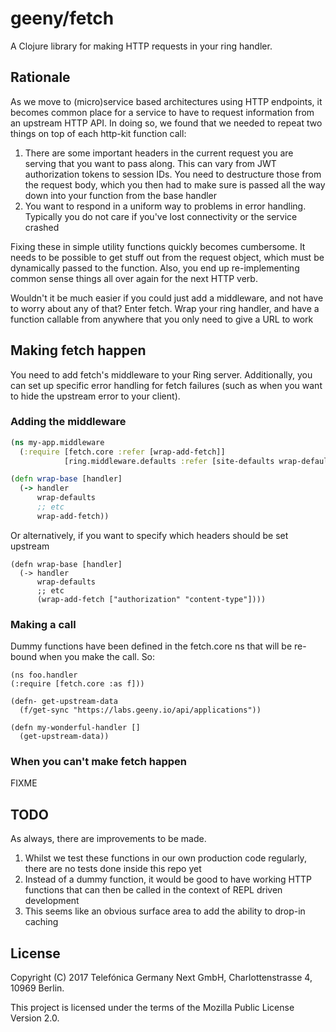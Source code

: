 # geeny/fetch

A Clojure library for making HTTP requests in your ring handler.

## Rationale

As we move to (micro)service based architectures using HTTP endpoints, it becomes common place for a service to have to request information from an upstream HTTP API. In doing so, we found that we needed to repeat two things on top of each http-kit function call:

  1) There are some important headers in the current request you are serving that you want to pass along. This can vary from JWT authorization tokens to session IDs. You need to destructure those from the request body, which you then had to make sure is passed all the way down into your function from the base handler
  2) You want to respond in a uniform way to problems in error handling. Typically you do not care if you've lost connectivity or the service crashed

Fixing these in simple utility functions quickly becomes cumbersome. It needs to be possible to get stuff out from the request object, which must be dynamically passed to the function. Also, you end up re-implementing common sense things all over again for the next HTTP verb.

Wouldn't it be much easier if you could just add a middleware, and not have to worry about any of that? Enter fetch. Wrap your ring handler, and have a function callable from anywhere that you only need to give a URL to work

## Making fetch happen

You need to add fetch's middleware to your Ring server. Additionally, you can set up specific error handling for fetch failures (such as when you want to hide the upstream error to your client).

### Adding the middleware

```clojure
(ns my-app.middleware
  (:require [fetch.core :refer [wrap-add-fetch]]
            [ring.middleware.defaults :refer [site-defaults wrap-defaults]]))

(defn wrap-base [handler]
  (-> handler
      wrap-defaults
      ;; etc
      wrap-add-fetch))
```
Or alternatively, if you want to specify which headers should be set upstream

```
(defn wrap-base [handler]
  (-> handler
      wrap-defaults
      ;; etc
      (wrap-add-fetch ["authorization" "content-type"])))
```

### Making a call


Dummy functions have been defined in the fetch.core ns that will be re-bound when you make the call. So:

```
(ns foo.handler
(:require [fetch.core :as f]))

(defn- get-upstream-data
  (f/get-sync "https://labs.geeny.io/api/applications"))

(defn my-wonderful-handler []
  (get-upstream-data))
```

### When you can't make fetch happen

FIXME

## TODO
As always, there are improvements to be made.

  1) Whilst we test these functions in our own production code regularly, there are no tests done inside this repo yet
  2) Instead of a dummy function, it would be good to have working HTTP functions that can then be called in the context of REPL driven development
  3) This seems like an obvious surface area to add the ability to drop-in caching


## License

Copyright (C) 2017 Telefónica Germany Next GmbH, Charlottenstrasse 4, 10969 Berlin.

This project is licensed under the terms of the Mozilla Public License Version 2.0.
